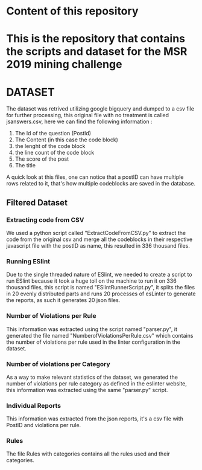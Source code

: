 
# Content of this repository
This is the repository that contains the scripts and dataset for the MSR 2019 mining challenge
=======
# DATASET
The dataset was retrived utilizing google bigquery and dumped to a csv
file for further processing, this original file with no treatment is called jsanswers.csv, here we can find the following information :
1. The Id of the question (PostId)
2. The Content (in this case the code block)
3. the lenght of the code block
4. the line count of the code block
5. The score of the post
6. The title

A quick look at this files, one can notice that a postID can have multiple rows related to it, that's how multiple codeblocks are saved in the database.

## Filtered Dataset

### Extracting code from CSV
We used a python script called "ExtractCodeFromCSV.py" to extract the code from the original csv and merge all the codeblocks in their respective javascript file with the postID as name, this resulted in 336 thousand files.

### Running ESlint
Due to the single threaded nature of ESlint, we needed to create a script to run ESlint because it took a huge toll on the machine to run it on 336 thousand files, this script is named "ESlintRunnerScript.py", it splits the files in 20 evenly distributed parts and runs 20 processes of esLinter to generate the reports, as such it generates 20 json files.

### Number of Violations per Rule
This information was extracted using the script named "parser.py", it generated the file named "NumberofViolationsPerRule.csv" which contains the number of violations per rule used in the linter configuration in the dataset.

### Number of violations per Category
As a way to make relevant statistics of the dataset, we generated the number of violations per rule category as defined in the eslinter website, this information was extracted using the same "parser.py" script.

### Individual Reports
This information was extracted from the json reports, it's a csv file with PostID and violations per rule. 

### Rules 
The file Rules with categories contains all the rules used and their categories.
